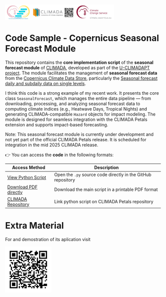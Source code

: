 <img src="images/Logos.png" alt="Project Logos" width="70%"/>

# **Code Sample - Copernicus Seasonal Forecast Module** 

This repository contains the **core implementation script** of the **seasonal forecast module** of [CLIMADA](https://climada.ethz.ch/), developed as part of the [U-CLIMADAPT project](https://www.copernicus-user-uptake.eu/user-uptake/details/responding-to-the-impact-of-climate-change-u-climadapt-488). The module facilitates the management of **seasonal forecast data** from the [Copernicus Climate Data Store](https://cds.climate.copernicus.eu), particularly the [Seasonal forecast daily and subdaily data on single levels](https://cds.climate.copernicus.eu/datasets/seasonal-original-single-levels?tab=overview).

I think this code is a strong example of my recent work. It presents the core class `SeasonalForecast`, which manages the entire data pipeline — from downloading, processing, and analyzing seasonal forecast data to computing climate indices (e.g., Heatwave Days, Tropical Nights) and generating CLIMADA-compatible `Hazard` objects for impact modeling. The module is designed for seamless integration with the CLIMADA Petals extension and supports impact-based forecasting.

Note: This seasonal forecast module is currently under development and not yet part of the official CLIMADA Petals release. It is scheduled for integration in the mid 2025 CLIMADA release. 

👉 You can access the **code** in the following formats:

| Access Method           | Description                                                  |
|--------------------------|--------------------------------------------------------------|
| [View Python Script](https://github.com/DahyannAraya/climada_seasonal_forecast_sr/blob/main/create_seasonal_forecast_hazard.py)     | Open the `.py` source code directly in the GitHub repository |
| [Download PDF directly](https://github.com/DahyannAraya/climada_seasonal_forecast_sr/raw/main/create_seasonal_forecast_hazard.pdf)            | Download the main script in a printable PDF format               |
| [CLIMADA Repository](https://github.com/CLIMADA-project/climada_petals/blob/feature/copernicus_forecast/climada_petals/hazard/copernicus_interface/create_seasonal_forecast_hazard.py)     | Link python script on CLIMADA Petals repository    |



# **Extra Material** 
For and demostration of its aplication visit

<img src="images/repo_qr.png" alt="Repository QR Code" width="150"/>
